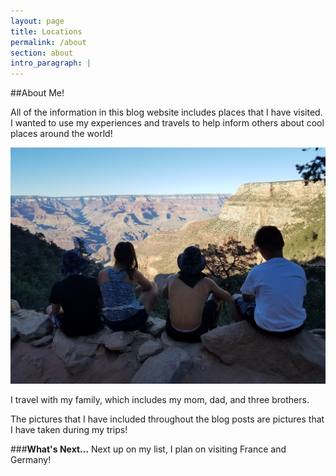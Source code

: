 ```yaml
---
layout: page
title: Locations
permalink: /about
section: about
intro_paragraph: |
---
```

##About Me!

All of the information in this blog website includes places that I have visited.
I wanted to use my experiences and travels to help inform others about cool places
around the world!

![About Me Photo](/images/aboutmepage.jpg)

I travel with my family, which includes my mom, dad, and three brothers.

The pictures that I have included throughout the blog posts are pictures that I
have taken during my trips!

###**What's Next...**
Next up on my list, I plan on visiting France and Germany!
